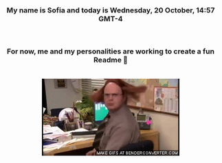 


<div align="center">
<h3 >My name is Sofia and today is Wednesday, 20 October, 14:57 GMT-4</h3><br>
<h3 >For now, me and my personalities are working to create a fun Readme 👋
</h3><br>
<img src='img/dwight.gif' alt='working...'/>
</div>

